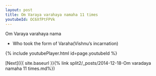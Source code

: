 ```yaml
---
layout: post
title: Om Varaya varahaya namaha 11 times
youtubeId: OC6XfPtFPVk
---
```

 
 
Om Varaya varahaya nama 
 
 -  Who took the form of Varaha(Vishnu’s incarnation) 
 
  
 
  
 
 
 
 
 
 


{% include youtubePlayer.html id=page.youtubeId %}
 
[Next]({{ site.baseurl }}{% link  split2/_posts/2014-12-18-Om varadaya namaha 11 times.md%})
 
